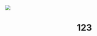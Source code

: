 <img  left_color = "#FF0000" src="https://visitor-badge.laobi.icu/badge?page_id=MiernikA.MiernikA&left_text=Number of Visits&left_color=black&right_color=blue" />

<h1 align="center">
123
</h1>

